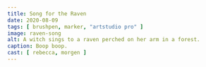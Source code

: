 ```yaml
---
title: Song for the Raven
date: 2020-08-09
tags: [ brushpen, marker, "artstudio pro" ]
image: raven-song
alt: A witch sings to a raven perched on her arm in a forest.
caption: Boop boop.
cast: [ rebecca, morgen ]
---
```

